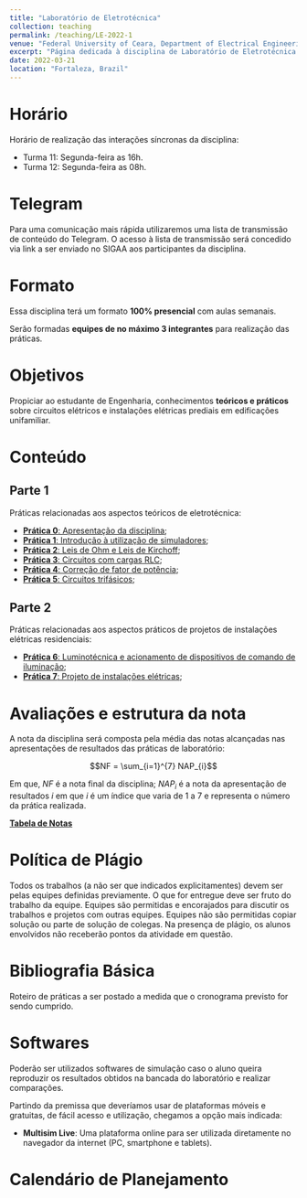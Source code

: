 ```yaml
---
title: "Laboratório de Eletrotécnica"
collection: teaching
permalink: /teaching/LE-2022-1
venue: "Federal University of Ceara, Department of Electrical Engineering"
excerpt: "Página dedicada à disciplina de Laboratório de Eletrotécnica - 2022.1"
date: 2022-03-21
location: "Fortaleza, Brazil"
---
```


# Horário

Horário de realização das interações síncronas da disciplina:
- Turma 11: Segunda-feira as 16h.
- Turma 12: Segunda-feira as 08h.

# Telegram

Para uma comunicação mais rápida utilizaremos uma lista de transmissão de conteúdo do Telegram. O acesso à lista de transmissão será concedido via link a ser enviado no SIGAA aos participantes da disciplina.

# Formato

Essa disciplina terá um formato **100% presencial** com aulas semanais.

Serão formadas **equipes de no máximo 3 integrantes** para realização das práticas. 

# Objetivos

Propiciar ao estudante de Engenharia, conhecimentos **teóricos e práticos** sobre circuitos elétricos e instalações elétricas prediais em edificações unifamiliar.

# Conteúdo

## Parte 1

Práticas relacionadas aos aspectos teóricos de eletrotécnica:
- [**Prática 0**: Apresentação da disciplina](/teaching/LE-2022-1/Lab-0);
- [**Prática 1**: Introdução à utilização de simuladores](/teaching/LE-2022-1/Lab-1);
- [**Prática 2**: Leis de Ohm e Leis de Kirchoff](/teaching/LE-2022-1/Lab-2);
- [**Prática 3**: Circuitos com cargas RLC](/teaching/LE-2022-1/Lab-3);
- [**Prática 4**: Correção de fator de potência](/teaching/LE-2022-1/Lab-4);
- [**Prática 5**: Circuitos trifásicos](/teaching/LE-2022-1/Lab-5);

## Parte 2

Práticas relacionadas aos aspectos práticos de projetos de instalações elétricas residenciais:
- [**Prática 6**: Luminotécnica e acionamento de dispositivos de comando de iluminação](/teaching/LE-2022-1/Lab-6);
- [**Prática 7**: Projeto de instalações elétricas](/teaching/LE-2022-1/Lab-7);

# Avaliações e estrutura da nota

A nota da disciplina será composta pela média das notas alcançadas nas apresentações de resultados das práticas de laboratório:

$$NF = \sum_{i=1}^{7} NAP_{i}$$

Em que, $NF$ é a nota final da disciplina; $NAP_{i}$ é a nota da apresentação de resultados $i$ em que $i$ é um índice que varia de 1 a 7 e representa o número da prática realizada.

[**Tabela de Notas**](/teaching/LE-2022-1/notas)

# Política de Plágio

Todos os trabalhos (a não ser que indicados explicitamentes) devem ser pelas equipes definidas previamente. O que for entregue deve ser fruto do trabalho da equipe. Equipes são permitidas e encorajados para discutir os trabalhos e projetos com outras equipes. Equipes não são permitidas copiar solução ou parte de solução de colegas. Na presença de plágio, os alunos envolvidos não receberão pontos da atividade em questão.

# Bibliografia Básica

Roteiro de práticas a ser postado a medida que o cronograma previsto for sendo cumprido.

# Softwares

Poderão ser utilizados softwares de simulação caso o aluno queira reproduzir os resultados obtidos na bancada do laboratório e realizar comparações.

Partindo da premissa que deveríamos usar de plataformas móveis e gratuitas, de fácil acesso e utilização, chegamos a opção mais indicada:
- **Multisim Live**: Uma plataforma online para ser utilizada diretamente no navegador da internet (PC, smartphone e tablets).

# Calendário de Planejamento